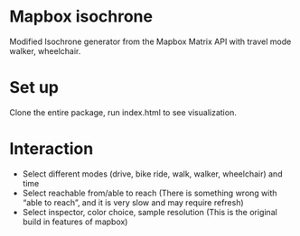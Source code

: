 # Mapbox isochrone
Modified Isochrone generator from the Mapbox Matrix API with travel mode walker, wheelchair. 

# Set up
Clone the entire package, run index.html to see visualization.

# Interaction
- Select different modes (drive, bike ride, walk, walker, wheelchair) and time 
- Select reachable from/able to reach (There is something wrong with “able to reach”, and it is very slow and may require refresh)
- Select inspector, color choice, sample resolution (This is the original build in features of mapbox)
